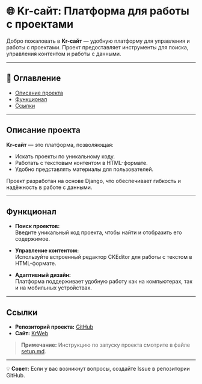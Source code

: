 # 🌐 Kr-сайт: Платформа для работы с проектами

Добро пожаловать в **Kr-сайт** — удобную платформу для управления и работы с проектами. Проект предоставляет инструменты для поиска, управления контентом и работы с данными.

---

## 📖 Оглавление
- [Описание проекта](#описание-проекта)
- [Функционал](#функционал)
- [Ссылки](#ссылки)

---

## Описание проекта
**Kr-сайт** — это платформа, позволяющая:
- Искать проекты по уникальному коду.
- Работать с текстовым контентом в HTML-формате.
- Удобно представлять материалы для пользователей.

Проект разработан на основе Django, что обеспечивает гибкость и надёжность в работе с данными.

---

## Функционал
- **Поиск проектов:**  
  Введите уникальный код проекта, чтобы найти и отобразить его содержимое.
  
- **Управление контентом:**  
  Используйте встроенный редактор CKEditor для работы с текстом в HTML-формате.
  
- **Адаптивный дизайн:**  
  Платформа поддерживает удобную работу как на компьютерах, так и на мобильных устройствах.

---

## Ссылки
- **Репозиторий проекта:** [GitHub](https://github.com/124476/KrWeb/)
- **Сайт:** [KrWeb](https://KrWeb.pythonanywhere.com/)

> **Примечание:** Инструкцию по запуску проекта смотрите в файле [setup.md](setup.md).

---

💡 **Совет:** Если у вас возникнут вопросы, создайте Issue в репозитории GitHub.
